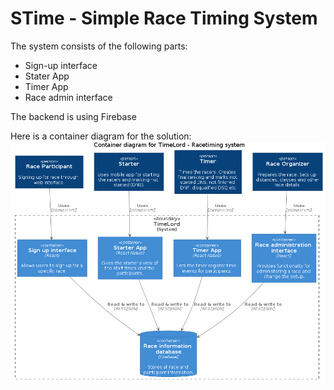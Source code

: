 # STime - Simple Race Timing System

The system consists of the following parts:
 * Sign-up interface
 * Stater App
 * Timer App
 * Race admin interface

 The backend is using Firebase

 Here is a container diagram for the solution:
 ![Container diagram](resources/container.png)
